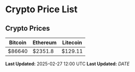 # Crypto Price List

## Crypto Prices
| Bitcoin | Ethereum | Litecoin |
| ------- | -------- | -------- |
| $86640 | $2351.8 | $129.11 |
**Last Updated:** 2025-02-27 12:00 UTC
**Last Updated:** $DATE$
